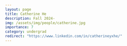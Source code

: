```yaml
---
layout: page
title: Catherine He
description: Fall 2024-
img: /assets/img/people/catherine.jpg
importance: 7
category: undergrad
redirect: "https://www.linkedin.com/in/catherineyxhe/"
---
```

